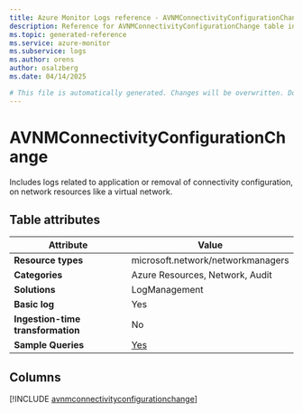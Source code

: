 ```yaml
---
title: Azure Monitor Logs reference - AVNMConnectivityConfigurationChange
description: Reference for AVNMConnectivityConfigurationChange table in Azure Monitor Logs.
ms.topic: generated-reference
ms.service: azure-monitor
ms.subservice: logs
ms.author: orens
author: osalzberg
ms.date: 04/14/2025

# This file is automatically generated. Changes will be overwritten. Do not change this file directly.
---
```


# AVNMConnectivityConfigurationChange

Includes logs related to application or removal of connectivity configuration, on network resources like a virtual network.


## Table attributes

|Attribute|Value|
|---|---|
|**Resource types**|microsoft.network/networkmanagers|
|**Categories**|Azure Resources, Network, Audit|
|**Solutions**| LogManagement|
|**Basic log**|Yes|
|**Ingestion-time transformation**|No|
|**Sample Queries**|[Yes](/azure/azure-monitor/reference/queries/avnmconnectivityconfigurationchange)|



## Columns
  
[!INCLUDE [avnmconnectivityconfigurationchange](~/reusable-content/ce-skilling/azure/includes/azure-monitor/reference/tables/avnmconnectivityconfigurationchange-include.md)]

